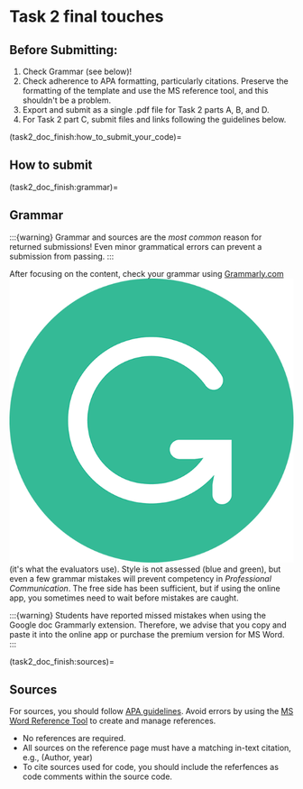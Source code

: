 
# Task 2 final touches

## Before Submitting:

1. Check Grammar (see below)!
2. Check adherence to APA formatting, particularly citations. Preserve the formatting of the template and use the MS reference tool, and this shouldn't be a problem. 
3. Export and submit as a single .pdf file for Task 2 parts A, B, and D.
4. For Task 2 part C, submit files and links following the guidelines below.

(task2_doc_finish:how_to_submit_your_code)=

## How to submit


(task2_doc_finish:grammar)=

## Grammar

:::{warning}
Grammar and sources are the *most common* reason for returned submissions! Even minor grammatical errors can prevent a submission from passing.
:::

After focusing on the content, check your grammar using [Grammarly.com](https://www.grammarly.com/) ![grmmarly](https://github.com/ashejim/C769/blob/main/url_images/icon-grammarly.png?raw=true#icon) (it's what the evaluators use). Style is not assessed (blue and green), but even a few grammar mistakes will prevent competency in *Professional Communication*. The free side has been sufficient, but if using the online app, you sometimes need to wait before mistakes are caught. 


:::{warning}
Students have reported missed mistakes when using the Google doc Grammarly extension. Therefore, we advise that you copy and paste it into the online app or purchase the premium version for MS Word. 
:::

(task2_doc_finish:sources)=

## Sources

For sources, you should follow [APA guidelines](https://apastyle.apa.org/style-grammar-guidelines). Avoid errors by using the [MS Word Reference Tool](https://support.microsoft.com/en-us/office/create-a-bibliography-citations-and-references-17686589-4824-4940-9c69-342c289fa2a5) to create and manage references.

- No references are required.
- All sources on the reference page must have a matching in-text citation, e.g., (Author, year)
- To cite sources used for code, you should include the referfences as code comments within the source code.
